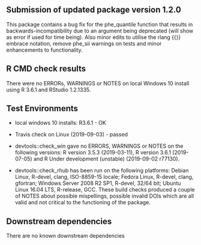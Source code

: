 
## Submission of updated package version 1.2.0
This package contains a bug fix for the phe_quantile function that results in backwards-incompatibility due to an argument being deprecated (will show as error if used for time being).  Also minor edits to utilise the rlang {{}} embrace notation, remove phe_sii warnings on tests and minor enhancements to functionality.




## R CMD check results
There were no ERRORs, WARNINGS or NOTES on local Windows 10 install using R 3.6.1 and RStudio 1.2.1335.

## Test Environments  
* local windows 10 installs: R3.6.1 - OK 

* Travis check on Linux (2019-09-03) - passed  

* devtools::check_win gave no ERRORS, WARNINGS or NOTES on the following versions: R version 3.5.3 (2019-03-11), R version 3.6.1 (2019-07-05) and R Under development (unstable) (2019-09-02 r77130).  

* devtools::check_rhub has been run on the following platforms: Debian Linux, R-devel, clang, ISO-8859-15 locale; Fedora Linux, R-devel, clang, gfortran; Windows Server 2008 R2 SP1, R-devel, 32/64 bit; Ubuntu Linux 16.04 LTS, R-release, GCC.  These build checks produced a couple of NOTES about possible mispellings, possible invalid DOIs which are all valid and not critical to the functioning of the package.

## Downstream dependencies
There are no known downstream dependencies
